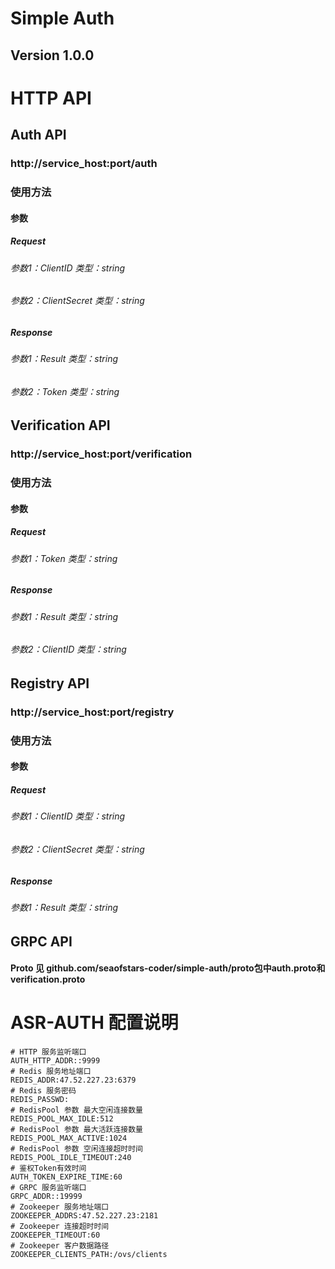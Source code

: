 # Simple Auth
## Version 1.0.0

# HTTP API

## Auth API
### http://service_host:port/auth
### 使用方法
#### 参数
##### Request 
###### 参数1：ClientID     类型：string
###### 参数2：ClientSecret 类型：string
##### Response
###### 参数1：Result       类型：string
###### 参数2：Token        类型：string

## Verification API
### http://service_host:port/verification
### 使用方法
#### 参数
##### Request 
###### 参数1：Token        类型：string
##### Response
###### 参数1：Result       类型：string
###### 参数2：ClientID     类型：string

## Registry API
### http://service_host:port/registry
### 使用方法
#### 参数
##### Request 
###### 参数1：ClientID     类型：string
###### 参数2：ClientSecret 类型：string
##### Response
###### 参数1：Result       类型：string

## GRPC API
#### Proto 见 github.com/seaofstars-coder/simple-auth/proto包中auth.proto和verification.proto


# ASR-AUTH 配置说明
~~~~~~
# HTTP 服务监听端口
AUTH_HTTP_ADDR::9999
# Redis 服务地址端口
REDIS_ADDR:47.52.227.23:6379
# Redis 服务密码
REDIS_PASSWD:
# RedisPool 参数 最大空闲连接数量
REDIS_POOL_MAX_IDLE:512
# RedisPool 参数 最大活跃连接数量
REDIS_POOL_MAX_ACTIVE:1024
# RedisPool 参数 空闲连接超时时间
REDIS_POOL_IDLE_TIMEOUT:240
# 鉴权Token有效时间
AUTH_TOKEN_EXPIRE_TIME:60
# GRPC 服务监听端口
GRPC_ADDR::19999
# Zookeeper 服务地址端口
ZOOKEEPER_ADDRS:47.52.227.23:2181
# Zookeeper 连接超时时间
ZOOKEEPER_TIMEOUT:60
# Zookeeper 客户数据路径
ZOOKEEPER_CLIENTS_PATH:/ovs/clients
~~~~~~
